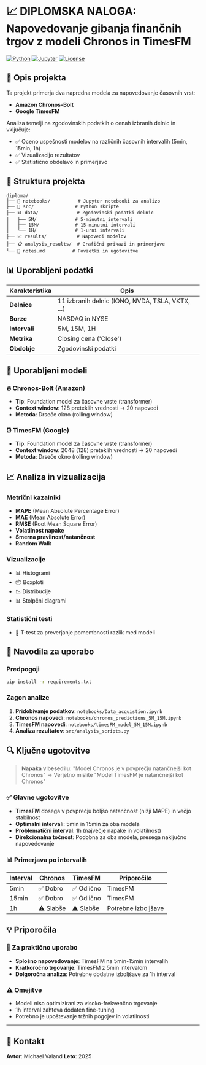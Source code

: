 # 📈 DIPLOMSKA NALOGA: Napovedovanje gibanja finančnih trgov z modeli Chronos in TimesFM

[![Python](https://img.shields.io/badge/Python-3.8+-blue.svg)](https://python.org)
[![Jupyter](https://img.shields.io/badge/Jupyter-Notebook-orange.svg)](https://jupyter.org)
[![License](https://img.shields.io/badge/License-MIT-green.svg)](LICENSE)

## 🎯 Opis projekta

Ta projekt primerja dva napredna modela za napovedovanje časovnih vrst:
- **Amazon Chronos-Bolt** 
- **Google TimesFM**

Analiza temelji na zgodovinskih podatkih o cenah izbranih delnic in vključuje:
- ✅ Oceno uspešnosti modelov na različnih časovnih intervalih (5min, 15min, 1h)
- ✅ Vizualizacijo rezultatov
- ✅ Statistično obdelavo in primerjavo

## 📁 Struktura projekta

```
diploma/
├── 📓 notebooks/          # Jupyter notebooki za analizo
├── 🐍 src/               # Python skripte
├── 📊 data/              # Zgodovinski podatki delnic
│   ├── 5M/              # 5-minutni intervali
│   ├── 15M/             # 15-minutni intervali
│   └── 1H/              # 1-urni intervali
├── 📈 results/           # Napovedi modelov
├── 📋 analysis_results/  # Grafični prikazi in primerjave
└── 📝 notes.md          # Povzetki in ugotovitve
```

## 📊 Uporabljeni podatki

| Karakteristika | Opis |
|---|---|
| **Delnice** | 11 izbranih delnic (IONQ, NVDA, TSLA, VKTX, ...) |
| **Borze** | NASDAQ in NYSE |
| **Intervali** | 5M, 15M, 1H |
| **Metrika** | Closing cena ('Close') |
| **Obdobje** | Zgodovinski podatki |

## 🤖 Uporabljeni modeli

### 🔥 Chronos-Bolt (Amazon)
- **Tip**: Foundation model za časovne vrste (transformer)
- **Context window**: 128 preteklih vrednosti → 20 napovedi
- **Metoda**: Drseče okno (rolling window)

### ⏰ TimesFM (Google)
- **Tip**: Foundation model za časovne vrste  (transformer)
- **Context window**: 2048 (128) preteklih vrednosti → 20 napovedi
- **Metoda**: Drseče okno (rolling window)

## 📈 Analiza in vizualizacija

### Metrični kazalniki
- **MAPE** (Mean Absolute Percentage Error)
- **MAE** (Mean Absolute Error) 
- **RMSE** (Root Mean Square Error)
- **Volatilnost napake**
- **Smerna pravilnost/natančnost**
- **Random Walk**

### Vizualizacije
- 📊 Histogrami
- 📦 Boxploti
- 📉 Distribucije
- 📊 Stolpčni diagrami

### Statistični testi
- 🔬 T-test za preverjanje pomembnosti razlik med modeli

## 🚀 Navodila za uporabo

### Predpogoji
```bash
pip install -r requirements.txt
```

### Zagon analize
1. **Pridobivanje podatkov**: `notebooks/Data_acquistion.ipynb`
2. **Chronos napovedi**: `notebooks/chronos_predictions_5M_15M.ipynb`
3. **TimesFM napovedi**: `notebooks/timesFM_model_5M_15M.ipynb`
4. **Analiza rezultatov**: `src/analysis_scripts.py`

## 🔍 Ključne ugotovitve

> **Napaka v besedilu**: "Model Chronos je v povprečju natančnejši kot Chronos" → Verjetno mislite "Model TimesFM je natančnejši kot Chronos"

### ✅ Glavne ugotovitve
- **TimesFM** dosega v povprečju boljšo natančnost (nižji MAPE) in večjo stabilnost
- **Optimalni intervali**: 5min in 15min za oba modela
- **Problematični interval**: 1h (največje napake in volatilnost)
- **Direkcionalna točnost**: Podobna za oba modela, presega naključno napovedovanje

### 📊 Primerjava po intervalih
| Interval | Chronos | TimesFM | Priporočilo |
|----------|---------|---------|-------------|
| 5min     | ✅ Dobro | ✅ Odlično | TimesFM |
| 15min    | ✅ Dobro | ✅ Odlično | TimesFM |
| 1h       | ⚠️ Slabše | ⚠️ Slabše | Potrebne izboljšave |

## 💡 Priporočila

### 🎯 Za praktično uporabo
- **Splošno napovedovanje**: TimesFM na 5min-15min intervalih
- **Kratkoročno trgovanje**: TimesFM z 5min intervalom
- **Dolgoročna analiza**: Potrebne dodatne izboljšave za 1h interval

### ⚠️ Omejitve
- Modeli niso optimizirani za visoko-frekvenčno trgovanje
- 1h interval zahteva dodaten fine-tuning
- Potrebno je upoštevanje tržnih pogojev in volatilnosti

---

## 📧 Kontakt

**Avtor**: Michael Valand 
**Leto**: 2025


